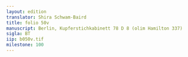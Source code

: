 ```yaml
---
layout: edition
translator: Shira Schwam-Baird
title: folio 50v
manuscript: Berlin, Kupferstichkabinett 78 D 8 (olim Hamilton 337)
sigla: BT
iip: b050v.tif
milestone: 100
---
```


